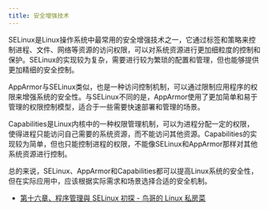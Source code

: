 ```yaml
---
title: 安全增强技术
---
```

SELinux是Linux操作系统中最常用的安全增强技术之一，它通过标签和策略来控制进程、文件、网络等资源的访问权限，可以对系统资源进行更加细粒度的控制和保护。SELinux的实现较为复杂，需要进行较为繁琐的配置和管理，但也能够提供更加精细的安全控制。


AppArmor与SELinux类似，也是一种访问控制机制，可以通过限制应用程序的权限来增强系统的安全性。与SELinux不同的是，AppArmor使用了更加简单和易于管理的权限控制模型，适合于一些需要快速部署和管理的场景。


Capabilities是Linux内核中的一种权限管理机制，可以为进程分配一定的权限，使得进程只能访问自己需要的系统资源，而不能访问其他资源。Capabilities的实现较为简单，但也只能控制进程的权限，不能像SELinux和AppArmor那样对其他系统资源进行控制。


总的来说，SELinux、AppArmor和Capabilities都可以提高Linux系统的安全性，但在实际应用中，应该根据实际需求和场景选择合适的安全机制。

- [第十六章、程序管理與 SELinux 初探 - 鸟哥的 Linux 私房菜](https://linux.vbird.org/linux_basic/centos7/0440processcontrol.php)
